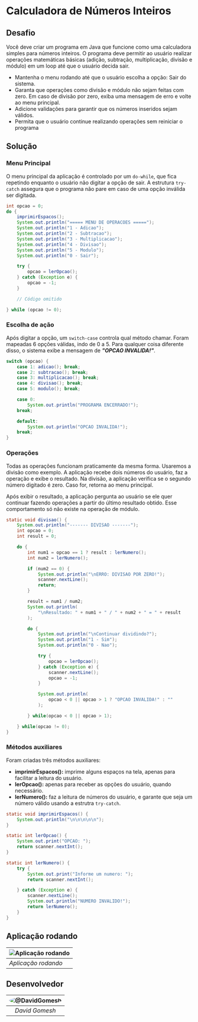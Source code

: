 # Calculadora de Números Inteiros

## Desafio

Você deve criar um programa em Java que funcione como uma calculadora simples para números inteiros. 
O programa deve permitir ao usuário realizar operações matemáticas básicas (adição, subtração, multiplicação, divisão e módulo) em um loop até que o usuário decida sair.

- Mantenha o menu rodando até que o usuário escolha a opção: Sair do sistema.
- Garanta que operações como divisão e módulo não sejam feitas com zero. Em caso de divisão por zero, exiba uma mensagem de erro e volte ao menu principal.
- Adicione validações para garantir que os números inseridos sejam válidos.
- Permita que o usuário continue realizando operações sem reiniciar o programa

## Solução

### Menu Principal

O menu principal da aplicação é controlado por um `do-while`, que fica repetindo enquanto o usuário não digitar a opção de sair. A estrutura `try-catch` assegura que o programa não pare em caso de uma opção inválida ser digitada.

```java
int opcao = 0;
do {
    imprimirEspacos();
    System.out.println("===== MENU DE OPERACOES =====");
    System.out.println("1 - Adicao");
    System.out.println("2 - Subtracao");
    System.out.println("3 - Multiplicacao");
    System.out.println("4 - Divisao");
    System.out.println("5 - Modulo");
    System.out.println("0 - Sair");

    try {
        opcao = lerOpcao();
    } catch (Exception e) {
        opcao = -1;
    }

    // Código omitido

} while (opcao != 0);
```

### Escolha de ação

Após digitar a opção, um `switch-case` controla qual método chamar. Foram mapeadas 6 opções válidas, indo de 0 a 5. Para qualquer coisa diferente disso, o sistema exibe a mensagem de ***"OPCAO INVALIDA!"***.

```java
switch (opcao) {
    case 1: adicao(); break;
    case 2: subtracao(); break;
    case 3: multiplicacao(); break;
    case 4: divisao(); break;
    case 5: modulo(); break;

    case 0:
        System.out.println("PROGRAMA ENCERRADO!");
    break;

    default:
        System.out.println("OPCAO INVALIDA!");
    break;
}
```

### Operações

Todas as operações funcionam praticamente da mesma forma. Usaremos a divisão como exemplo. A aplicação recebe dois números do usuário, faz a operação e exibe o resultado. Na divisão, a aplicação verifica se o segundo número digitado é zero. Caso for, retorna ao menu principal.

Após exibir o resultado, a aplicação pergunta ao usuário se ele quer continuar fazendo operações a partir do último resultado obtido. Esse comportamento só não existe na operação de módulo.

```java
static void divisao() {
    System.out.println("------- DIVISAO -------");
    int opcao = 0;
    int result = 0;

    do {
        int num1 = opcao == 1 ? result : lerNumero();
        int num2 = lerNumero();

        if (num2 == 0) {
            System.out.println("\nERRO: DIVISAO POR ZERO!");
            scanner.nextLine();
            return;
        }

        result = num1 / num2;
        System.out.println(
            "\nResultado: " + num1 + " / " + num2 + " = " + result
        );

        do {
            System.out.println("\nContinuar dividindo?");
            System.out.println("1 - Sim");
            System.out.println("0 - Nao");

            try {
                opcao = lerOpcao();
            } catch (Exception e) {
                scanner.nextLine();
                opcao = -1;
            }

            System.out.println(
                opcao < 0 || opcao > 1 ? "OPCAO INVALIDA!" : ""
            );

        } while(opcao < 0 || opcao > 1);

    } while(opcao != 0);
}
```

### Métodos auxiliares

Foram criadas três métodos auxiliares:

- **imprimirEspacos():** imprime alguns espaços na tela, apenas para facilitar a leitura do usuário.
- **lerOpcao():** apenas para receber as opções do usuário, quando necessário.
- **lerNumero():** faz a leitura de números do usuário, e garante que seja um número válido usando a estrutra `try-catch`.

```java
static void imprimirEspacos() {
    System.out.println("\n\n\n\n\n");
}

static int lerOpcao() {
    System.out.print("OPCAO: ");
    return scanner.nextInt();
}

static int lerNumero() {
    try {
        System.out.print("Informe um numero: ");
        return scanner.nextInt();

    } catch (Exception e) {
        scanner.nextLine();
        System.out.println("NUMERO INVALIDO!");
        return lerNumero();
    }
}
```

## Aplicação rodando

| ![Aplicação rodando](./calculadora.gif "Aplicação rodando") |
|-|
| *Aplicação rodando* |

## Desenvolvedor

| <img alt="@DavidGomesh" src="https://avatars.githubusercontent.com/DavidGomesh?size=64" style="border-radius: 50%;"> |
| :-: |
| *David Gomesh* |
